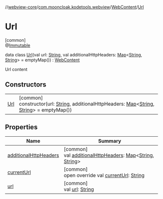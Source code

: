 //[webview-core](../../../../index.md)/[com.mooncloak.kodetools.webview](../../index.md)/[WebContent](../index.md)/[Url](index.md)

# Url

[common]\
@[Immutable](https://developer.android.com/reference/kotlin/androidx/compose/runtime/Immutable.html)

data class [Url](index.md)(val url: [String](https://kotlinlang.org/api/latest/jvm/stdlib/kotlin/-string/index.html), val additionalHttpHeaders: [Map](https://kotlinlang.org/api/latest/jvm/stdlib/kotlin.collections/-map/index.html)&lt;[String](https://kotlinlang.org/api/latest/jvm/stdlib/kotlin/-string/index.html), [String](https://kotlinlang.org/api/latest/jvm/stdlib/kotlin/-string/index.html)&gt; = emptyMap()) : [WebContent](../index.md)

Url content

## Constructors

| | |
|---|---|
| [Url](-url.md) | [common]<br>constructor(url: [String](https://kotlinlang.org/api/latest/jvm/stdlib/kotlin/-string/index.html), additionalHttpHeaders: [Map](https://kotlinlang.org/api/latest/jvm/stdlib/kotlin.collections/-map/index.html)&lt;[String](https://kotlinlang.org/api/latest/jvm/stdlib/kotlin/-string/index.html), [String](https://kotlinlang.org/api/latest/jvm/stdlib/kotlin/-string/index.html)&gt; = emptyMap()) |

## Properties

| Name | Summary |
|---|---|
| [additionalHttpHeaders](additional-http-headers.md) | [common]<br>val [additionalHttpHeaders](additional-http-headers.md): [Map](https://kotlinlang.org/api/latest/jvm/stdlib/kotlin.collections/-map/index.html)&lt;[String](https://kotlinlang.org/api/latest/jvm/stdlib/kotlin/-string/index.html), [String](https://kotlinlang.org/api/latest/jvm/stdlib/kotlin/-string/index.html)&gt; |
| [currentUrl](current-url.md) | [common]<br>open override val [currentUrl](current-url.md): [String](https://kotlinlang.org/api/latest/jvm/stdlib/kotlin/-string/index.html) |
| [url](url.md) | [common]<br>val [url](url.md): [String](https://kotlinlang.org/api/latest/jvm/stdlib/kotlin/-string/index.html) |

